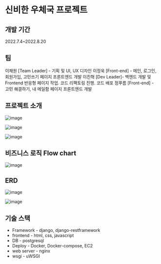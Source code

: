 # 신비한 우체국 프로젝트

## 개발 기간

2022.7.4~2022.8.20

## 팀

이채원 [Team Leader] - 기획 및 UI, UX 디자인
이정욱 [Front-end] - 메인, 로그인, 회원가입, 고민쓰기 페이지 프론트엔드 개발
이진혁 [Dev Leader]- 백엔드 개발 및 Frontend 반응형 페이지 작업. 코드 리팩토링 진행. 코드 배포
정푸름 [Front-end] - 고민 해결하기, 내 메일함 페이지 프론트엔드 개발

## 프로젝트 소개

![image](https://user-images.githubusercontent.com/82345753/185723375-dc09d972-53c0-4f04-a0d9-833bf969b9a6.png)

![image](https://user-images.githubusercontent.com/82345753/185723416-6c4a7021-51db-49c3-8b17-06880d8aaa8d.png)

![image](https://user-images.githubusercontent.com/82345753/185723738-cb22474f-09ea-435e-ad86-3c68cc71674f.png)

## 비즈니스 로직 Flow chart

![image](https://user-images.githubusercontent.com/82345753/185723946-70bb3764-a457-413d-8d45-eef1f48eeda8.png)

## ERD

![image](https://user-images.githubusercontent.com/82345753/185724358-ff0c690a-c9c2-4de0-9259-bb55b8e99a92.png)

![image](https://user-images.githubusercontent.com/82345753/185724368-1ab0dd8e-2eb8-4524-a2be-8c70ea6627e3.png)

## 기술 스택

* Framework - django, django-restframework
* frontend - html, css, javascript
* DB - postgresql
* Deploy - Docker, Docker-compose, EC2
* web server - nginx
* wsgi - uWSGI
